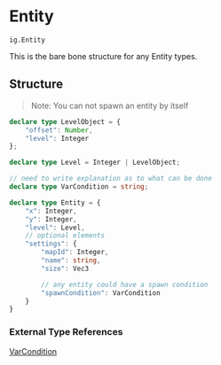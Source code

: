 # Entity
`ig.Entity`

This is the bare bone structure for any Entity types.

## Structure
> Note: You can not spawn an entity by itself

```ts
declare type LevelObject = {
    "offset": Number,
    "level": Integer
};

declare type Level = Integer | LevelObject;

// need to write explanation as to what can be done
declare type VarCondition = string;

declare type Entity = {
    "x": Integer,
    "y": Integer,
    "level": Level,
    // optional elements
    "settings": {
        "mapId": Integer,
        "name": string,
        "size": Vec3

        // any entity could have a spawn condition
        "spawnCondition": VarCondition
    }
}
```

### External Type References

[VarCondition](/types/var-condition.md)